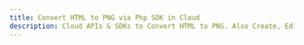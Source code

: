 ---title: Convert HTML to PNG via Php SDK in Clouddescription: Cloud APIs & SDKs to Convert HTML to PNG. Also Create, Edit & Render Microsoft Word & OpenOffice documents in the Cloud.---